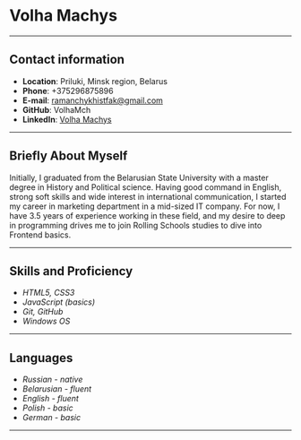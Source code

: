 # Volha Machys


**********


## Contact information


* **Location**: Priluki, Minsk region, Belarus
* **Phone**: +375296875896
* **E-mail**: ramanchykhistfak@gmail.com
* **GitHub**: VolhaMch
* **LinkedIn**: [Volha Machys](https://www.linkedin.com/in/olga-romanchik)


***********


## Briefly About Myself


Initially, I graduated from the Belarusian State University with a master degree in History and Political science. 
Having good command in English, strong soft skills and wide interest in international communication, I started my career in marketing department in a mid-sized IT company.
For now, I have 3.5 years of experience working in these field, and my desire to deep in programming drives me to join Rolling Schools studies to dive into Frontend basics.


***********


## Skills and Proficiency


* _HTML5, CSS3_
* _JavaScript (basics)_
* _Git, GitHub_
* _Windows OS_


***********


## Languages


* _Russian - native_
* _Belarusian - fluent_
* _English - fluent_
* _Polish - basic_
* _German - basic_


***********

